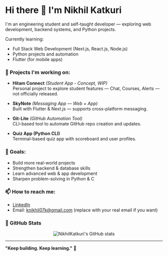 # Hi there 👋 I'm Nikhil Katkuri

I'm an engineering student and self-taught developer — exploring web development, backend systems, and Python projects.

Currently learning:
- Full Stack Web Development (Next.js, React.js, Node.js)
- Python projects and automation
- Flutter (for mobile apps)

### 🚀 Projects I'm working on:

- **Hitam Connect** *(Student App - Concept, WIP)*  
  Personal project to explore student features — Chat, Courses, Alerts — not officially released.

- **SkyNote** *(Messaging App — Web + App)*  
  Built with Flutter & Next.js — supports cross-platform messaging.

- **Git-Lite** *(GitHub Automation Tool)*  
  CLI-based tool to automate GitHub repo creation and updates.

- **Quiz App (Python CLI)**  
  Terminal-based quiz app with scoreboard and user profiles.


### 🌱 Goals:
- Build more real-world projects
- Strengthen backend & database skills
- Learn advanced web & app development
- Sharpen problem-solving in Python & C

### 📫 How to reach me:
- [LinkedIn](https://www.linkedin.com/in/nikhilkatkuri)
- Email: knikhil07k@gmail.com (replace with your real email if you want)

### 📂 GitHub Stats
<p align="center">
  <img src="https://github-readme-stats.vercel.app/api?username=NikhilKatkuri&show_icons=true&theme=default" alt="NikhilKatkuri's GitHub stats" />
</p>

---

**"Keep building. Keep learning."** 🚀
